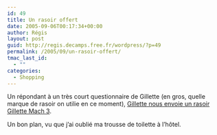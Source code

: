 ```yaml
---
id: 49
title: Un rasoir offert
date: 2005-09-06T00:17:34+00:00
author: Régis
layout: post
guid: http://regis.decamps.free.fr/wordpress/?p=49
permalink: /2005/09/un-rasoir-offert/
tmac_last_id:
  - ""
categories:
  - Shopping
---
```

Un répondant à un très court questionnaire de Gillette (en gros, quelle marque de rasoir on utilie en ce moment), [Gillette nous envoie un rasoir Gillette Mach 3](http://www.edengo.com/visite/frame_visite.cfm?idpart=1317&clic_origine=edengo).

Un bon plan, vu que j’ai oublié ma trousse de toilette à l’hôtel.
